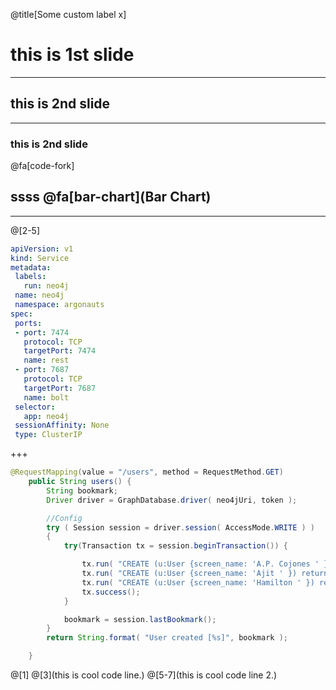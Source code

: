@title[Some custom label x]
# this is 1st slide
---
## this is 2nd slide
---
### this is 2nd slide

@fa[code-fork]

## ssss @fa[bar-chart](Bar Chart)
---
@[2-5]
```yml
apiVersion: v1
kind: Service
metadata:
 labels:
   run: neo4j
 name: neo4j
 namespace: argonauts
spec:
 ports:
 - port: 7474
   protocol: TCP
   targetPort: 7474
   name: rest
 - port: 7687
   protocol: TCP
   targetPort: 7687
   name: bolt
 selector:
   app: neo4j
 sessionAffinity: None
 type: ClusterIP
```
+++
```java
@RequestMapping(value = "/users", method = RequestMethod.GET)
    public String users() {
        String bookmark;
        Driver driver = GraphDatabase.driver( neo4jUri, token );

        //Config
        try ( Session session = driver.session( AccessMode.WRITE ) )
        {
            try(Transaction tx = session.beginTransaction()) {

                tx.run( "CREATE (u:User {screen_name: 'A.P. Cojones ' }) return u" );
                tx.run( "CREATE (u:User {screen_name: 'Ajit ' }) return u" );
                tx.run( "CREATE (u:User {screen_name: 'Hamilton ' }) return u" );
                tx.success();
            }

            bookmark = session.lastBookmark();
        }
        return String.format( "User created [%s]", bookmark );

    }
```
@[1]
@[3](this is cool code line.)
@[5-7](this is cool code line 2.)